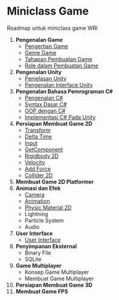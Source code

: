 # Miniclass Game

Roadmap untuk miniclass game WRI

1.  **Pengenalan Game**
    - [Pengertian Game](materi/topik1/pengertian-game.md)
    - [Genre Game](materi/topik1/genre-game.md)
    - [Tahapan Pembuatan Game](materi/topik1/tahapan-pembuatan-game.md)
    - [Role dalam Pembuatan Game](materi/topik1/job-role.md)
2.  **Pengenalan Unity**
    - [Penjelasan Unity](materi/topik2/penjelasan-unity.md)
    - [Pengenalan Interface Unity](materi/topik2/pengenalan-interface-unity.md)
3.  **Pengenalan Bahasa Pemrograman C#**
    - [Pengenalan C#](materi/topik3/pengenalan-cSharp.md)
    - [Syntax Dasar C#](materi/topik3/syntax-dasar-cSharp.md)
    - [OOP dengan C#](materi/topik3/oop-dengan-cSharp.md)
    - [Implementasi C# Pada Unity](materi/topik3/implementasi-cSharp-pada-unity.md)
4.  **Persiapan Membuat Game 2D**
    - [Transform](materi/topik4/transform.md)
    - [Delta Time](materi/topik4/delta-time.md)
    - [Input](materi/topik4/input.md)
    - [GetComponent](materi/topik4/getcomponent.md)
    - [Rigidbody 2D](materi/topik4/rigidbody2d.md)
    - [Velocity](materi/topik4/velocity.md)
    - [Add Force](materi/topik4/addForce.md)
    - [Collider 2D](materi/topik4/collider2d.md)
5.  **Membuat Game 2D Platformer**
6.  **Animasi dan Efek**
    - [Camera](materi/topik6/camera.md)
    - [Animation](materi/topik6/animation.md)
    - [Physic Material 2D](materi/topik6/physic-material2d.md)
    - Lightning
    - Particle System
    - Audio
7.  **User Interface**
    - [User Interface](materi/topik7/user-interface.md)
8.  **Penyimpanan Eksternal**
    - Binary File
    - SQLite
9.  **Game Multiplayer**
    - Konsep Game Multiplayer
    - Membuat Game Multiplayer
10. **Persiapan Membuat Game 3D**
11. **Membuat Game FPS**
